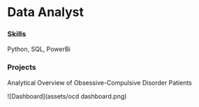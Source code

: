 # Data Analyst

### Skills
Python, SQL, PowerBi 

### Projects
Analytical Overview of Obsessive-Compulsive Disorder Patients

![Dashboard](assets/ocd dashboard.png)
